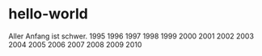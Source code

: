# hello-world
Aller Anfang ist schwer.
1995
1996
1997
1998
1999
2000
2001
2002
2003
2004
2005
2006
2007
2008
2009
2010
